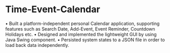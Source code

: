 # Time-Event-Calendar
• Built a platform-independent personal Calendar application, supporting features such as Search Date, Add-Event, Event Reminder, Countdown Holidays etc. 
• Designed and implemented the lightweight GUI by using Java Swing component.
• Persisted system states to a JSON file in order to load back data independently.

